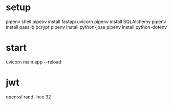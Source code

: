 # setup
pipenv shell
pipenv install fastapi uvicorn
pipenv install SQLAlchemy
pipenv install passlib bcrypt
pipenv install python-jose
pipenv install python-dotenv

# start
uvicorn main:app --reload

# jwt
openssl rand -hex 32
